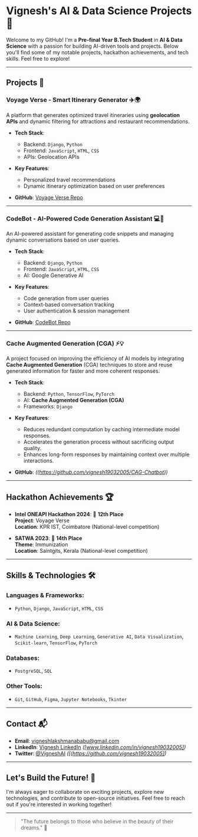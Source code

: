 # Vignesh's AI & Data Science Projects 🚀

Welcome to my GitHub! I'm a **Pre-final Year B.Tech Student** in **AI & Data Science** with a passion for building AI-driven tools and projects. Below you'll find some of my notable projects, hackathon achievements, and tech skills. Feel free to explore!

---

## Projects 🔧

### **Voyage Verse - Smart Itinerary Generator** ✈️🌍
A platform that generates optimized travel itineraries using **geolocation APIs** and dynamic filtering for attractions and restaurant recommendations.

- **Tech Stack**: 
  - Backend: `Django`, `Python`
  - Frontend: `JavaScript`, `HTML`, `CSS`
  - APIs: Geolocation APIs
  
- **Key Features**:
  - Personalized travel recommendations
  - Dynamic itinerary optimization based on user preferences

- **GitHub**: [Voyage Verse Repo](https://github.com/vignesh19032005/Voyage_Verse-GDG)

---

### **CodeBot - AI-Powered Code Generation Assistant** 💻🤖
An AI-powered assistant for generating code snippets and managing dynamic conversations based on user queries.

- **Tech Stack**: 
  - Backend: `Django`, `Python`
  - Frontend: `JavaScript`, `HTML`, `CSS`
  - AI: Google Generative AI
  
- **Key Features**:
  - Code generation from user queries
  - Context-based conversation tracking
  - User authentication & session management

- **GitHub**: [CodeBot Repo](https://github.com/vignesh19032005/CodeBot)

---
### **Cache Augmented Generation (CGA)** ⚡💡
A project focused on improving the efficiency of AI models by integrating **Cache Augmented Generation** (CGA) techniques to store and reuse generated information for faster and more coherent responses. 

- **Tech Stack**: 
  - Backend: `Python`, `TensorFlow`, `PyTorch`
  - AI: **Cache Augmented Generation (CGA)**
  - Frameworks: `Django`
  
- **Key Features**:
  - Reduces redundant computation by caching intermediate model responses.
  - Accelerates the generation process without sacrificing output quality.
  - Enhances long-form responses by maintaining context over multiple interactions.

- **GitHub**: *((https://github.com/vignesh19032005/CAG-Chatbot))*
---

## Hackathon Achievements 🏆

- **Intel ONEAPI Hackathon 2024**: 🥉 **12th Place**  
  **Project**: Voyage Verse  
  **Location**: KPR IST, Coimbatore (National-level competition)

- **SATWA 2023**: 🥈 **14th Place**  
  **Theme**: Immunization  
  **Location**: Saintgits, Kerala (National-level competition)

---

## Skills & Technologies 🛠️

### **Languages & Frameworks**:
- `Python`, `Django`, `JavaScript`, `HTML`, `CSS`
  
### **AI & Data Science**:
- `Machine Learning`, `Deep Learning`, `Generative AI`, `Data Visualization`, `Scikit-learn`, `TensorFlow`, `PyTorch`

### **Databases**:
- `PostgreSQL`, `SQL`

### **Other Tools**:
- `Git`, `GitHub`, `Figma`, `Jupyter Notebooks`, `Tkinter`

---

## Contact 📬

- **Email**: [vigneshlakshmanababu@gmail.com](mailto:vigneshlakshmanababu@gmail.com)
- **LinkedIn**: [Vignesh LinkedIn](#) *([www.linkedin.com/in/vignesh19032005])*
- **Twitter**: [@VigneshAI](#) *([(https://github.com/vignesh19032005])*

---

## Let's Build the Future! 🚀

I'm always eager to collaborate on exciting projects, explore new technologies, and contribute to open-source initiatives. Feel free to reach out if you're interested in working together!

---
> "The future belongs to those who believe in the beauty of their dreams." 🌟
